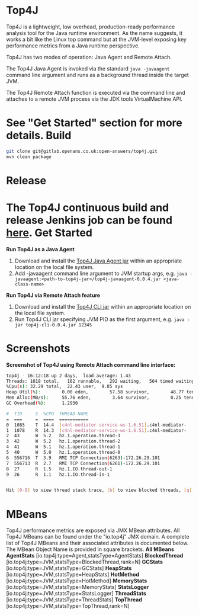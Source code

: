 Top4J
=====
Top4J is a lightweight, low overhead, production-ready performance analysis tool for the Java runtime environment. As the name suggests, it works a bit like the Linux top command but at the JVM-level exposing key performance metrics from a Java runtime perspective.

Top4J has two modes of operation: Java Agent and Remote Attach.

The Top4J Java Agent is invoked via the standard `java -javaagent` command line argument and runs as a background thread inside the target JVM.

The Top4J Remote Attach function is executed via the command line and attaches to a remote JVM process via the JDK tools VirtualMachine API.

See "Get Started" section for more details.
Build
=====
```bash
git clone git@gitlab.openans.co.uk:open-answers/top4j.git
mvn clean package
```
Release
=======
The Top4J continuous build and release Jenkins job can be found [here](http://hlcit001:8080/jenkins/job/top4j/).
Get Started
===========
**Run Top4J as a Java Agent**
1. Download and install the [Top4J Java Agent jar](http://hlcit003:8081/nexus/content/repositories/releases/io/top4j/top4j-javaagent/0.0.4/top4j-javaagent-0.0.4.jar) within an appropriate location on the local file system.
1. Add -javaagent command line argument to JVM startup args, e.g. `java -javaagent:<path-to-top4j-jar>/top4j-javaagent-0.0.4.jar <java-class-name>`

**Run Top4J via Remote Attach feature**
1. Download and install the [Top4J CLI jar](http://hlcit003:8081/nexus/content/repositories/releases/io/top4j/top4j-cli/0.0.4/top4j-cli-0.0.4.jar) within an appropriate location on the local file system.
1. Run Top4J CLI jar specifying JVM PID as the first argument, e.g. `java -jar top4j-cli-0.0.4.jar 12345`

Screenshots
===========
**Screenshot of Top4J using Remote Attach command line interface:**
```bash
top4j - 16:12:18 up 2 days,  load average: 1.43
Threads: 1018 total,   162 runnable,   292 waiting,   564 timed waiting,   0 blocked
%Cpu(s): 32.29 total,  22.43 user,  9.85 sys
Heap Util(%):        0.00 eden,        57.58 survivor,        48.77 tenured
Mem Alloc(MB/s):     55.76 eden,        3.64 survivor,        0.25 tenured
GC Overhead(%):      1.2930

#  TID     S  %CPU  THREAD NAME
=  ===     =  ====  ===========
0  1085    T  14.4  [c4nl-mediator-service-ws-1.6.51].c4nl-mediator-
1  1078    R  14.3  [c4nl-mediator-service-ws-1.6.51].c4nl-mediator-
2  43      W  5.2   hz.1.operation.thread-3
3  42      W  5.2   hz.1.operation.thread-2
4  41      W  5.1   hz.1.operation.thread-1
5  40      W  5.0   hz.1.operation.thread-0
6  556716  T  3.9   RMI TCP Connection(6263)-172.26.29.101
7  556713  R  2.7   RMI TCP Connection(6261)-172.26.29.101
8  27      R  1.5   hz.1.IO.thread-out-1
9  26      R  1.1   hz.1.IO.thread-in-1


Hit [0-9] to view thread stack trace, [b] to view blocked threads, [q] to quit
```

MBeans
======
Top4J performance metrics are exposed via JMX MBean attributes. All Top4J MBeans can be found under the "io.top4j" JMX domain.
A complete list of Top4J MBeans and their associated attributes is documented below. The MBean Object Name is provided in square brackets.
**All MBeans**
**AgentStats** [io.top4j:type=Agent,statsType=AgentStats]
**BlockedThread** [io.top4j:type=JVM,statsType=BlockedThread,rank=N]
**GCStats** [io.top4j:type=JVM,statsType=GCStats]
**HeapStats** [io.top4j:type=JVM,statsType=HeapStats]
**HotMethod** [io.top4j:type=JVM,statsType=HotMethod]
**MemoryStats** [io.top4j:type=JVM,statsType=MemoryStats]
**StatsLogger** [io.top4j:type=JVM,statsType=StatsLogger]
**ThreadStats** [io.top4j:type=JVM,statsType=ThreadStats]
**TopThread** [io.top4j:type=JVM,statsType=TopThread,rank=N]
